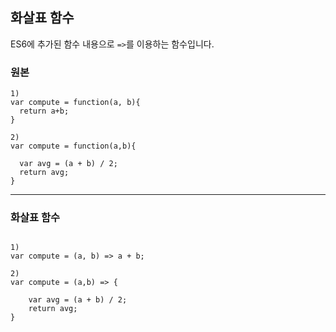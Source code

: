 ## 화살표 함수

ES6에 추가된 함수 내용으로 `=>`를 이용하는 함수입니다.

### 원본

```
1)
var compute = function(a, b){
  return a+b;
}

2)
var compute = function(a,b){

  var avg = (a + b) / 2;
  return avg;
}
```

---

### 화살표 함수

```

1)
var compute = (a, b) => a + b;

2)
var compute = (a,b) => {

    var avg = (a + b) / 2;
    return avg;
}

```

<!-- 10시
11시
13시
14시
15시
16시
17시
퇴실 -->
